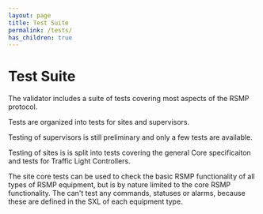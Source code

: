 ```yaml
---
layout: page
title: Test Suite
permalink: /tests/
has_children: true
---
```


# Test Suite
The validator includes a suite of tests covering most aspects of the RSMP protocol.

Tests are organized into tests for sites and supervisors.

Testing of supervisors is still preliminary and only a few tests are available.

Testing of sites is is split into tests covering the general Core specificaiton and tests for Traffic Light Controllers.

The site core tests can be used to check the basic RSMP functionality of all types of RSMP equipment, but is by nature  limited to the core RSMP functionality. The can't test any commands, statuses or alarms, because these are defined in the SXL of each equipment type.

